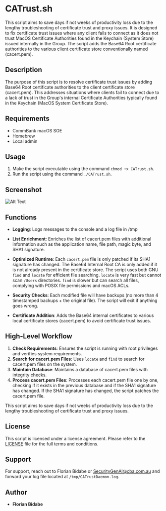 # CATrust.sh
This script aims to save days if not weeks of productivity loss due to the lengthy troubleshooting of certificate trust and proxy issues. It is designed to fix certificate trust issues where any client fails to connect as it does not trust MacOS Certificate Authorities found in the Keychain (System Store) issued internally in the Group. The script adds the Base64 Root certificate authorities to the various client certificate store conventionally named (cacert.pem).

## Description

The purpose of this script is to resolve certificate trust issues by adding Base64 Root certificate authorities to the client certificate store (cacert.pem). This addresses situations where clients fail to connect due to a lack of trust in the Group's internal Certificate Authorities typically found in the Keychain (MacOS System Certificate Store).

## Requirements

- CommBank macOS SOE
- Homebrew
- Local admin

## Usage

1. Make the script executable using the command `chmod +x CATrust.sh`.
2. Run the script using the command `./CATrust.sh`.

## Screenshot

![Alt Text](assets/screenshot.png)

## Functions

- **Logging**: Logs messages to the console and a log file in /tmp

- **List Enrichment**: Enriches the list of cacert.pem files with additional information such as the application name, file path, magic byte, and SHA1 signature.

- **Optimized Runtime**: Each `cacert.pem` file is only patched if its SHA1 signature has changed. The Base64 Internal Root CA is only added if it is not already present in the certificate store. The script uses both GNU `find` and `locate` for efficient file searching. `locate` is very fast but cannot scan `/Users` directories. `find` is slower but can search all files, complying with POSIX file permissions and macOS ACLs.

- **Security Checks**: Each modified file will have backups (no more than 4 timestamped backups + the original file). The script will exit if anything goes wrong.

- **Certificate Addition**: Adds the Base64 internal certificates to various local certificate stores (cacert.pem) to avoid certificate trust issues.

## High-Level Workflow

1. **Check Requirements**: Ensures the script is running with root privileges and verifies system requirements.
2. **Search for cacert.pem Files**: Uses `locate` and `find` to search for cacert.pem files on the system.
3. **Maintain Database**: Maintains a database of cacert.pem files with integrity checks.
4. **Process cacert.pem Files**: Processes each cacert.pem file one by one, checking if it exists in the previous database and if the SHA1 signature has changed. If the SHA1 signature has changed, the script patches the cacert.pem file.

This script aims to save days if not weeks of productivity loss due to the lengthy troubleshooting of certificate trust and proxy issues.


## License

This script is licensed under a license agreement. Please refer to the [LICENSE](LICENSE.md) file for the full terms and conditions.


## Support

For support, reach out to Florian Bidabe or SecurityGenAI@cba.com.au and forward your log file located at `/tmp/CATrustDaemon.log`.

## Author

- **Florian Bidabe**